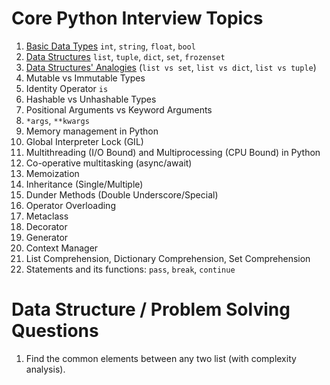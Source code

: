 # Core Python Interview Topics


1. [Basic Data Types](https://github.com/dxillar/python-interview-prep/blob/main/basic-data-types.md) `int`, `string`, `float`, `bool`
1. [Data Structures](https://github.com/dxillar/python-interview-prep/blob/main/inbuilt-data-structures.md) `list`, `tuple`, `dict`, `set`, `frozenset`
1. [Data Structures' Analogies](https://github.com/dxillar/python-interview-prep/blob/main/data-structures-analogies.md) (`list vs set`, `list vs dict`, `list vs tuple`)
1. Mutable vs Immutable Types
1. Identity Operator `is`
1. Hashable vs Unhashable Types
1. Positional Arguments vs Keyword Arguments
1. `*args`, `**kwargs`
1. Memory management in Python
1. Global Interpreter Lock (GIL)
1. Multithreading (I/O Bound) and Multiprocessing (CPU Bound) in Python
1. Co-operative multitasking (async/await)
1. Memoization
1. Inheritance (Single/Multiple)
1. Dunder Methods (Double Underscore/Special)
1. Operator Overloading
1. Metaclass
1. Decorator
1. Generator
1. Context Manager
1. List Comprehension, Dictionary Comprehension, Set Comprehension
1. Statements and its functions: `pass`, `break`, `continue`



# Data Structure / Problem Solving Questions
1. Find the common elements between any two list (with complexity analysis).
